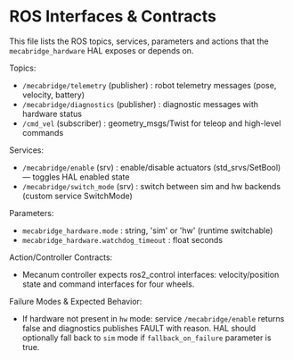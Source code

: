 # ROS Interfaces & Contracts

This file lists the ROS topics, services, parameters and actions that the `mecabridge_hardware` HAL exposes or depends on.

Topics:
- `/mecabridge/telemetry` (publisher) : robot telemetry messages (pose, velocity, battery)
- `/mecabridge/diagnostics` (publisher) : diagnostic messages with hardware status
- `/cmd_vel` (subscriber) : geometry_msgs/Twist for teleop and high-level commands

Services:
- `/mecabridge/enable` (srv) : enable/disable actuators (std_srvs/SetBool) — toggles HAL enabled state
- `/mecabridge/switch_mode` (srv) : switch between sim and hw backends (custom service SwitchMode)

Parameters:
- `mecabridge_hardware.mode` : string, 'sim' or 'hw' (runtime switchable)
- `mecabridge_hardware.watchdog_timeout` : float seconds

Action/Controller Contracts:
- Mecanum controller expects ros2_control interfaces: velocity/position state and command interfaces for four wheels.

Failure Modes & Expected Behavior:
- If hardware not present in `hw` mode: service `/mecabridge/enable` returns false and diagnostics publishes FAULT with reason. HAL should optionally fall back to `sim` mode if `fallback_on_failure` parameter is true.
